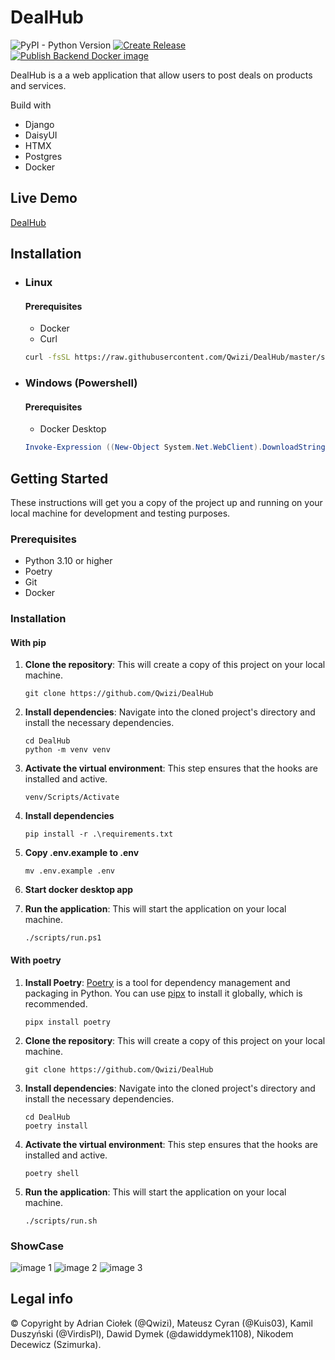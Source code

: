 # DealHub
![PyPI - Python Version](https://img.shields.io/pypi/pyversions/Django)
[![Create Release](https://github.com/Qwizi/DealHub/actions/workflows/release.yml/badge.svg)](https://github.com/Qwizi/DealHub/actions/workflows/release.yml)
[![Publish Backend Docker image](https://github.com/Qwizi/DealHub/actions/workflows/docker.yml/badge.svg)](https://github.com/Qwizi/DealHub/actions/workflows/docker.yml)

DealHub is a a web application that allow users to post deals on products and services.

Build with
- Django
- DaisyUI
- HTMX
- Postgres
- Docker

## Live Demo
[DealHub](https://dealhub.qwizi.ovh/)

## Installation

- ### Linux
   #### Prerequisites
  - Docker
  - Curl

   ```bash
   curl -fsSL https://raw.githubusercontent.com/Qwizi/DealHub/master/scripts/install.sh | bash
   ```

- ### Windows (Powershell)
   #### Prerequisites
   - Docker Desktop

   ```powershell
   Invoke-Expression ((New-Object System.Net.WebClient).DownloadString("https://raw.githubusercontent.com/Qwizi/DealHub/master/scripts/install.ps1"))
   ```


## Getting Started

These instructions will get you a copy of the project up and running on your local machine for development and testing
purposes.

### Prerequisites

- Python 3.10 or higher
- Poetry
- Git
- Docker

### Installation

#### With pip

1. **Clone the repository**: This will create a copy of this project on your local machine.

    ```shell
    git clone https://github.com/Qwizi/DealHub
    ```

3. **Install dependencies**: Navigate into the cloned project's directory and install the necessary dependencies.

    ```shell
   cd DealHub
   python -m venv venv
    ```

4. **Activate the virtual environment**: This step ensures that the hooks are installed and
   active.

    ```shell
    venv/Scripts/Activate
    ```
5. **Install dependencies**
   ```shell
   pip install -r .\requirements.txt
   ```

6. **Copy .env.example to .env**
    ```shell
    mv .env.example .env
    ```
7. **Start docker desktop app**
8. **Run the application**: This will start the application on your local machine.

    ```shell
    ./scripts/run.ps1
    ```


#### With poetry

1. **Install Poetry**: [Poetry](https://python-poetry.org/docs/#installation) is a tool for dependency management and
   packaging in Python. You can use [pipx](https://pipx.pypa.io/stable/installation/) to install it globally, which is
   recommended.

    ```shell
    pipx install poetry
    ```

2. **Clone the repository**: This will create a copy of this project on your local machine.

    ```shell
    git clone https://github.com/Qwizi/DealHub
    ```

3. **Install dependencies**: Navigate into the cloned project's directory and install the necessary dependencies.

    ```shell
   cd DealHub
   poetry install
    ```

4. **Activate the virtual environment**: This step ensures that the hooks are installed and
   active.

    ```shell
    poetry shell
    ```
5. **Run the application**: This will start the application on your local machine.

    ```shell
    ./scripts/run.sh
    ```
### ShowCase
![image 1](https://i.imgur.com/hEeWnNu.png)
![image 2](https://i.imgur.com/kGsBR7j.png)
![image 3](https://i.imgur.com/tM1HFvB.png)

## Legal info
© Copyright by Adrian Ciołek (@Qwizi), Mateusz Cyran (@Kuis03), Kamil Duszyński (@VirdisPl), Dawid Dymek (@dawiddymek1108), Nikodem Decewicz (Szimurka).